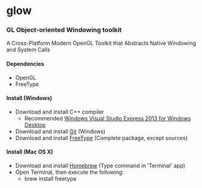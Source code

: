 # glow
### GL Object-oriented Windowing toolkit
A Cross-Platform Modern OpenGL Toolkit that Abstracts Native Windowing and System Calls

#### Dependencies

* OpenGL
* FreeType

#### Install (Windows)

* Download and install C++ compiler
    * Recommended [Windows Visual Studio Express 2013 for Windows Desktop](https://www.microsoft.com/en-us/download/details.aspx?id=44914)
* Download and install [Git](https://git-scm.com/downloads) (Windows)
* Download and install [FreeType](http://gnuwin32.sourceforge.net/packages/freetype.htm) (Complete package, except sources)

#### Install (Mac OS X)

* Download and install [Homebrew](http://brew.sh/) (Type command in 'Terminal' app)
* Open Terminal, then execute the following:
    * brew install freetype
	